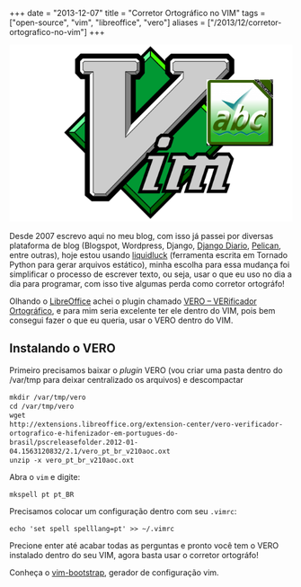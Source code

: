 +++
date = "2013-12-07"
title = "Corretor Ortográfico no VIM"
tags = ["open-source", "vim", "libreoffice", "vero"]
aliases = ["/2013/12/corretor-ortografico-no-vim"]
+++

![Corretor Ortográfico dentro do VIM](/vim-libreoffice-vero.png#center)

Desde 2007 escrevo aqui no meu blog, com isso já passei por diversas plataforma
de blog (Blogspot, Wordpress, Django, [Django
Diario](https://bitbucket.org/semente/django-diario),
[Pelican](http://docs.getpelican.com/), entre outras), hoje estou
usando [liquidluck](http://liquidluck.readthedocs.org/en/latest/index.html)
(ferramenta escrita em Tornado Python para gerar arquivos estático), minha
escolha para essa mudança foi simplificar o processo de escrever texto, ou
seja, usar o que eu uso no dia a dia para programar, com isso tive algumas
perda como corretor ortográfo!

Olhando o [LibreOffice](http://www.libreoffice.org/) achei o plugin chamado [VERO – VERificador
Ortográfico](http://pt-br.libreoffice.org/projetos/projeto-vero-verificador-ortografico/),
e para mim seria excelente ter ele dentro do VIM, pois bem consegui fazer o que
eu queria, usar o VERO dentro do VIM.


## Instalando o VERO

Primeiro precisamos baixar o *plugin* VERO (vou criar uma pasta dentro do
/var/tmp para deixar centralizado os arquivos) e descompactar

    mkdir /var/tmp/vero
	cd /var/tmp/vero
	wget
	http://extensions.libreoffice.org/extension-center/vero-verificador-ortografico-e-hifenizador-em-portugues-do-brasil/pscreleasefolder.2012-01-04.1563120832/2.1/vero_pt_br_v210aoc.oxt
	unzip -x vero_pt_br_v210aoc.oxt

Abra o `vim` e digite:

    mkspell pt pt_BR

Precisamos colocar um configuração dentro com seu `.vimrc`:

	echo 'set spell spelllang=pt' >> ~/.vimrc

Precione enter até acabar todas as perguntas e pronto você tem o VERO instalado
dentro do seu VIM, agora basta usar o corretor ortográfo!

Conheça o [vim-bootstrap](https://vim-bootstrap.com/), gerador de configuração vim.
